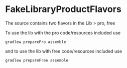 FakeLibraryProductFlavors
=========================

The source contains two flavors in the Lib > pro, free

To use the lib with the pro code/resources included use

    gradlew preparePro assemble

and to use the lib with free code/resources included use

    gradlew prepareFree assemble


  
